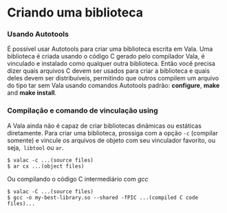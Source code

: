 # Criando uma biblioteca

### Usando Autotools

É possível usar Autotools para criar uma biblioteca escrita em Vala. Uma biblioteca é criada usando o código C gerado pelo compilador Vala, é vinculado e instalado como qualquer outra biblioteca. Então você precisa dizer quais arquivos C devem ser usados para criar a biblioteca e quais deles devem ser distribuíveis, permitindo que outros compilem um arquivo do tipo tar sem Vala usando comandos Autotools padrão: **configure**, **make** and **make install**.

### Compilação e comando de vinculação using

A Vala ainda não é capaz de criar bibliotecas dinâmicas ou estáticas diretamente. Para criar uma biblioteca, prossiga com a opção `-c` (compilar somente) e vincule os arquivos de objeto com seu vinculador favorito, ou seja,` libtool` ou `ar`.

    $ valac -c ...(source files)
    $ ar cx ...(object files)


Ou compilando o código C intermediário com *gcc*

    $ valac -C ...(source files)
    $ gcc -o my-best-library.so --shared -fPIC ...(compiled C code files)...
